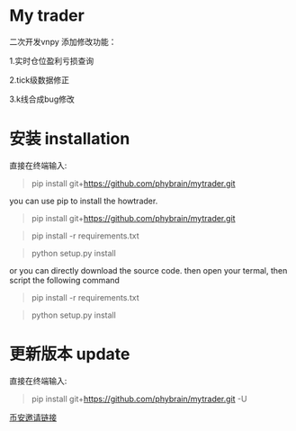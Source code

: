 # My trader
二次开发vnpy
添加修改功能：

1.实时仓位盈利亏损查询

2.tick级数据修正

3.k线合成bug修改

# 安装 installation 
直接在终端输入:
> pip install git+https://github.com/phybrain/mytrader.git

you can use pip to install the howtrader.

> pip install git+https://github.com/phybrain/mytrader.git


> pip install -r requirements.txt 

> python setup.py install 

or you can directly download the source code. then open your termal,
then script the following command

> pip install -r requirements.txt 

> python setup.py install 



# 更新版本 update
直接在终端输入: 

> pip install git+https://github.com/phybrain/mytrader.git -U 



[币安邀请链接](https://www.binancezh.pro/cn/register?ref=48591109)
